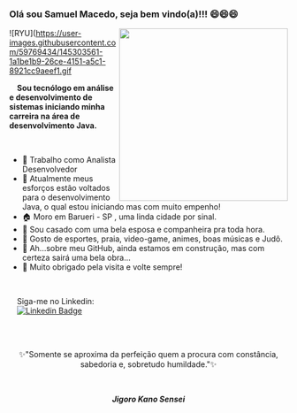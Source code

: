 ### Olá sou Samuel Macedo, seja bem vindo(a)!!!  😄😄😄 

<img align="right" width="305" height="312" src="https://i.pinimg.com/originals/7f/ed/c8/7fedc82bbef8d24892073c0bc6434e8d.gif">
 
 ![RYU](https://user-images.githubusercontent.com/59769434/145303561-1a1be1b9-26ce-4151-a5c1-8921cc9aeef1.gif
<br>
<p>&emsp;<strong>Sou tecnólogo em análise e desenvolvimento de sistemas iniciando minha carreira na área de desenvolvimento Java.</strong></p>
<br>

-  🏢 Trabalho como Analista Desenvolvedor 
-  💪 Atualmente meus esforços estão voltados para o desenvolvimento Java, o qual estou iniciando mas com muito empenho! 
-  🏠 Moro em Barueri - SP , uma linda cidade por sinal.
-  💏 Sou casado com uma bela esposa e companheira pra toda hora.
-  🤔 Gosto de esportes, praia, video-game, animes, boas músicas e Judô. 
-  🚧 Ah...sobre meu GitHub, ainda estamos em construção, mas com certeza sairá uma bela obra...
-  👋 Muito obrigado pela visita e volte sempre!
<br>

&emsp;Siga-me no Linkedin: <br>
&emsp;[![Linkedin Badge](https://img.shields.io/badge/-LinkedIn-blue?style=flat-square&logo=Linkedin&logoColor=white&link=https://www.linkedin.com/in/samuel-macedo-dos-santos-77751118a)](https://www.linkedin.com/in/samuel-macedo-dos-santos-77751118a)

<br>
<br>
<p align="center">✨"Somente se aproxima da perfeição quem a procura com constância, sabedoria e, sobretudo humildade."✨</p><br>
 <p align="center"><i><strong>Jigoro Kano Sensei</strong><i></p>

